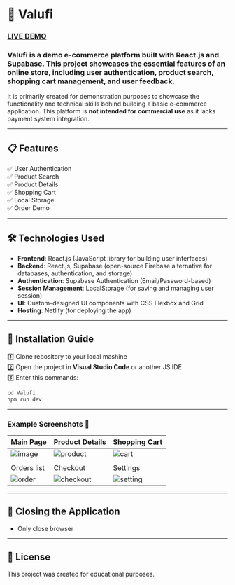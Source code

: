 # 🛒 Valufi  
### **[LIVE DEMO](https://valufi.netlify.app/)**  
### **Valufi** is a demo e-commerce platform built with **React.js** and **Supabase**. This project showcases the essential features of an online store, including user authentication, product search, shopping cart management, and user feedback.

It is primarily created for demonstration purposes to showcase the functionality and technical skills behind building a basic e-commerce application. This platform is **not intended for commercial use** as it lacks payment system integration.

---

## 📋 Features  
✅ User Authentication  
✅ Product Search  
✅ Product Details  
✅ Shopping Cart   
✅ Local Storage  
✅ Order Demo  
  
---

## 🛠️ Technologies Used  
- **Frontend**: React.js (JavaScript library for building user interfaces)  
- **Backend**: React.js, Supabase (open-source Firebase alternative for databases, authentication, and storage)  
- **Authentication**: Supabase Authentication (Email/Password-based)  
- **Session Management**: LocalStorage (for saving and managing user session)  
- **UI**: Custom-designed UI components with CSS Flexbox and Grid  
- **Hosting**: Netlify (for deploying the app)  

---

## 🚀 Installation Guide  
1️⃣ Clone repository to your local mashine  
2️⃣ Open the project in **Visual Studio Code** or another JS IDE  
3️⃣ Enter this commands:  
   ```xml
   cd Valufi
   npm run dev  
   ```

---

### **Example Screenshots** 📸  

| Main Page | Product Details | Shopping Cart |  
|----------------------|-------------|--------------|  
| ![image](https://github.com/user-attachments/assets/8ca8a373-4d6c-4664-9462-0e12e9371a45) | ![product](https://github.com/user-attachments/assets/f5898a63-4501-4211-abc8-818977846529) | ![cart](https://github.com/user-attachments/assets/731b7a03-b37e-41ae-8299-430db295bcc0) |  
||||  
| Orders list | Checkout   | Settings |  
| ![order](https://github.com/user-attachments/assets/023cfeb6-9ab4-4c07-9f7e-13ad87f35c16) | ![checkout](https://github.com/user-attachments/assets/4d2c2823-f371-4917-8936-c2a1d6e7807c) | ![setting](https://github.com/user-attachments/assets/44b19e29-a4ba-48c8-9acc-b7d4d499cfb5) |  

---

## 🏁 Closing the Application  
- Only close browser  

---

## 📝 License  
This project was created for educational purposes.  




